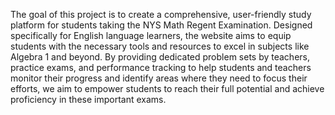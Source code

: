 The goal of this project is to create a comprehensive, user-friendly study platform for students taking 
the NYS Math Regent Examination. Designed specifically for English language learners, the website 
aims to equip students with the necessary tools and resources to excel in subjects like Algebra 1 and 
beyond. By providing dedicated problem sets by teachers, practice exams, and performance tracking 
to help students and teachers monitor their progress and identify areas where they need to focus their 
efforts, we aim to empower students to reach their full potential and achieve proficiency in these 
important exams. 
